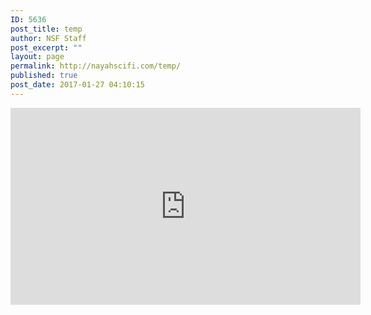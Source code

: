 ```yaml
---
ID: 5636
post_title: temp
author: NSF Staff
post_excerpt: ""
layout: page
permalink: http://nayahscifi.com/temp/
published: true
post_date: 2017-01-27 04:10:15
---
```

<iframe src="https://www.facebook.com/plugins/video.php?href=https%3A%2F%2Fwww.facebook.com%2Ftheafricanexponent%2Fvideos%2F864628570330909%2F&show_text=0&width=560" width="560" height="315" style="border:none;overflow:hidden" scrolling="no" frameborder="0" allowTransparency="true" allowFullScreen="true"></iframe>